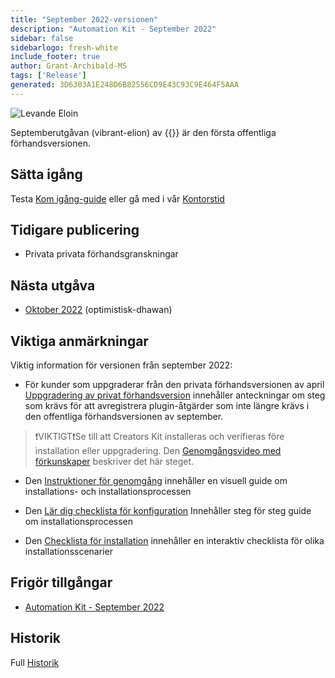 ```yaml
---
title: "September 2022-versionen"
description: "Automation Kit - September 2022"
sidebar: false
sidebarlogo: fresh-white
include_footer: true
author: Grant-Archibald-MS
tags: ['Release']
generated: 3D6303A1E248D6B82556CD9E43C93C9E464F5AAA
---
```


![Levande Eloin](/images/vibrant-elion.png)

Septemberutgåvan (vibrant-elion) av {{<product-name>}} är den första offentliga förhandsversionen.

## Sätta igång

Testa [Kom igång-guide](/sv/get-started) eller gå med i vår [Kontorstid](/sv/office-hours)

## Tidigare publicering

- Privata privata förhandsgranskningar

## Nästa utgåva

- [Oktober 2022](/sv/releases/october-2022) (optimistisk-dhawan)

## Viktiga anmärkningar

Viktig information för versionen från september 2022:

- För kunder som uppgraderar från den privata förhandsversionen av april [Uppgradering av privat förhandsversion](https://github.com/microsoft/powercat-automation-kit/blob/main/docs/private-preview-upgrade.md) innehåller anteckningar om steg som krävs för att avregistrera plugin-åtgärder som inte längre krävs i den offentliga förhandsversionen av september.

>❗VIKTIGT❗Se till att Creators Kit installeras och verifieras före installation eller uppgradering. Den [Genomgångsvideo med förkunskaper](https://github.com/microsoft/powercat-automation-kit/blob/main/docs/walkthrough.md) beskriver det här steget.

- Den [Instruktioner för genomgång](https://github.com/microsoft/powercat-automation-kit/blob/main/docs/walkthrough.md) innehåller en visuell guide om installations- och installationsprocessen

- Den [Lär dig checklista för konfiguration](https://learn.microsoft.com/power-automate/guidance/automation-kit/setup/setup-checklist) Innehåller steg för steg guide om installationsprocessen

- Den [Checklista för installation](/sv/get-started/install-checklist) innehåller en interaktiv checklista för olika installationsscenarier

## Frigör tillgångar

- [Automation Kit - September 2022](https://github.com/microsoft/powercat-automation-kit/releases/tag/AutomationKit-September2022)

## Historik

Full [Historik](/sv/releases)
